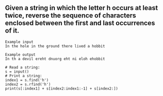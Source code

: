 ## Given a string in which the letter h occurs at least twice, reverse the sequence of characters enclosed between the first and last occurrences of it.
```
Example input
In the hole in the ground there lived a hobbit

Example output
In th a devil ereht dnuorg eht ni eloh ehobbit
```
```
# Read a string:
s = input()
# Print a string:
index1 = s.find('h')
index2 = s.rfind('h')
print(s[:index1] + s[index2:index1:-1] + s[index2:])
```

